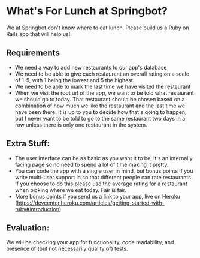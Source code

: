 What's For Lunch at Springbot?
==============================

We at Springbot don't know where to eat lunch. Please build us a Ruby on Rails
app that will help us!

## Requirements
* We need a way to add new restaurants to our app's database
* We need to be able to give each restaurant an overall rating on a scale
   of 1-5, with 1 being the lowest and 5 the highest.
* We need to be able to mark the last time we have visited the restaurant
* When we visit the root url of the app, we want to be told what restaurant we
   should go to today. That restaurant should be chosen based on a combination
   of how much we like the restaurant and the last time we have been there. It
   is up to you to decide how that's going to happen, but I never want to be told
   to go to the same restaurant two days in a row unless there is only one
   restaurant in the system.

## Extra Stuff:
* The user interface can be as basic as you want it to be; it's an internally
  facing page so no need to spend a lot of time making it pretty.
* You can code the app with a single user in mind, but bonus points if you
  write multi-user support in so that different people can rate restaurants.
  If you choose to do this please use the average rating for a restaurant
  when picking where we eat today. Fair is fair.
* More bonus points if you send us a link to your app, live on Heroku (https://devcenter.heroku.com/articles/getting-started-with-ruby#introduction)

## Evaluation:
We will be checking your app for functionality, code readability, and presence of (but not necessarily quality of) tests.
